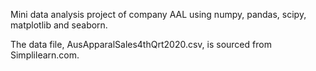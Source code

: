 Mini data analysis project of company AAL using numpy, pandas, scipy, matplotlib and seaborn.

The data file, AusApparalSales4thQrt2020.csv, is sourced from Simplilearn.com.
